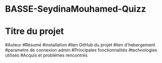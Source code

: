 # BASSE-SeydinaMouhamed-Quizz
# Titre du projet
#Auteur 
#Résumé
#installation
#lien GitHub du projet
#lien d'hebergement
#parametre de connexion admin 
#Principales fonctionnalités
#technologies utilisés
#Acquis et problémes rencontrés
